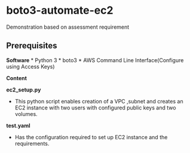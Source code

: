 # boto3-automate-ec2
Demonstration based on assessment requirement

## Prerequisites

**Software**
	* Python 3
	* boto3
	* AWS Command Line Interface(Configure using Access Keys)

**Content**

**ec2_setup.py**

* This python script enables creation of a VPC ,subnet and creates an EC2 instance with two users with configured public keys and  two volumes.

**test.yaml**
	
* Has the configuration required to set up EC2 instance and the requirements.
  
  
